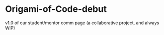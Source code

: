 # Origami-of-Code-debut
v1.0 of our student/mentor comm page (a collaborative project, and always WIP)
